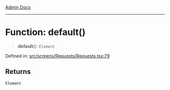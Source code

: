 [Admin Docs](/)

***

# Function: default()

> **default**(): `Element`

Defined in: [src/screens/Requests/Requests.tsx:79](https://github.com/PalisadoesFoundation/talawa-admin/blob/main/src/screens/Requests/Requests.tsx#L79)

## Returns

`Element`
